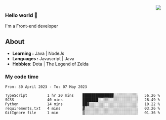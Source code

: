 <img align='right' src="https://github-readme-stats.vercel.app/api?username=jumodada&show_icons=true&theme=vue">

### Hello world 👋

I'm a Front-end developer 
    
## About
-  **Learning :** Java | NodeJs
-  **Languages :** Javascript | Java
-  **Hobbies:** Dota | The Legend of Zelda

### My code time

<!--START_SECTION:waka-->

```text
From: 30 April 2023 - To: 07 May 2023

TypeScript         1 hr 20 mins    ██████████████░░░░░░░░░░░   56.26 %
SCSS               40 mins         ███████░░░░░░░░░░░░░░░░░░   28.49 %
Python             14 mins         ██▓░░░░░░░░░░░░░░░░░░░░░░   10.22 %
requirements.txt   4 mins          ▓░░░░░░░░░░░░░░░░░░░░░░░░   03.26 %
GitIgnore file     1 min           ▒░░░░░░░░░░░░░░░░░░░░░░░░   01.36 %
```

<!--END_SECTION:waka-->
